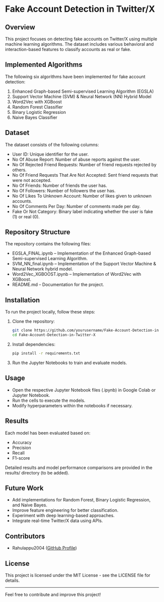 # Fake Account Detection in Twitter/X

## Overview
This project focuses on detecting fake accounts on Twitter/X using multiple machine learning algorithms. The dataset includes various behavioral and interaction-based features to classify accounts as real or fake.

## Implemented Algorithms
The following six algorithms have been implemented for fake account detection:
1. Enhanced Graph-based Semi-supervised Learning Algorithm (EGSLA)
2. Support Vector Machine (SVM) & Neural Network (NN) Hybrid Model
3. Word2Vec with XGBoost
4. Random Forest Classifier
5. Binary Logistic Regression
6. Naive Bayes Classifier

## Dataset
The dataset consists of the following columns:
- User ID: Unique identifier for the user.
- No Of Abuse Report: Number of abuse reports against the user.
- No Of Rejected Friend Requests: Number of friend requests rejected by others.
- No Of Friend Requests That Are Not Accepted: Sent friend requests that were not accepted.
- No Of Friends: Number of friends the user has.
- No Of Followers: Number of followers the user has.
- No Of Likes To Unknown Account: Number of likes given to unknown accounts.
- No Of Comments Per Day: Number of comments made per day.
- Fake Or Not Category: Binary label indicating whether the user is fake (1) or real (0).

## Repository Structure
The repository contains the following files:
- EGSLA_FINAL.ipynb – Implementation of the Enhanced Graph-based Semi-supervised Learning Algorithm.
- SVM_NN_final.ipynb – Implementation of the Support Vector Machine & Neural Network hybrid model.
- Word2Vec_XGBOOST.ipynb – Implementation of Word2Vec with XGBoost.
- README.md – Documentation for the project.

## Installation
To run the project locally, follow these steps:

1. Clone the repository:
   ```bash
   git clone https://github.com/yourusername/Fake-Account-Detection-in-Twitter-X.git
   cd Fake-Account-Detection-in-Twitter-X
   ```
2. Install dependencies:
   ```bash
   pip install -r requirements.txt
   ```
3. Run the Jupyter Notebooks to train and evaluate models.

## Usage
- Open the respective Jupyter Notebook files (.ipynb) in Google Colab or Jupyter Notebook.
- Run the cells to execute the models.
- Modify hyperparameters within the notebooks if necessary.

## Results
Each model has been evaluated based on:
- Accuracy
- Precision
- Recall
- F1-score

Detailed results and model performance comparisons are provided in the results/ directory (to be added).

## Future Work
- Add implementations for Random Forest, Binary Logistic Regression, and Naive Bayes.
- Improve feature engineering for better classification.
- Experiment with deep learning-based approaches.
- Integrate real-time Twitter/X data using APIs.

## Contributors
- Rahulappu2004 ([GitHub Profile](https://https://github.com/Rahulappu2004/))

## License
This project is licensed under the MIT License - see the LICENSE file for details.

---
Feel free to contribute and improve this project!

